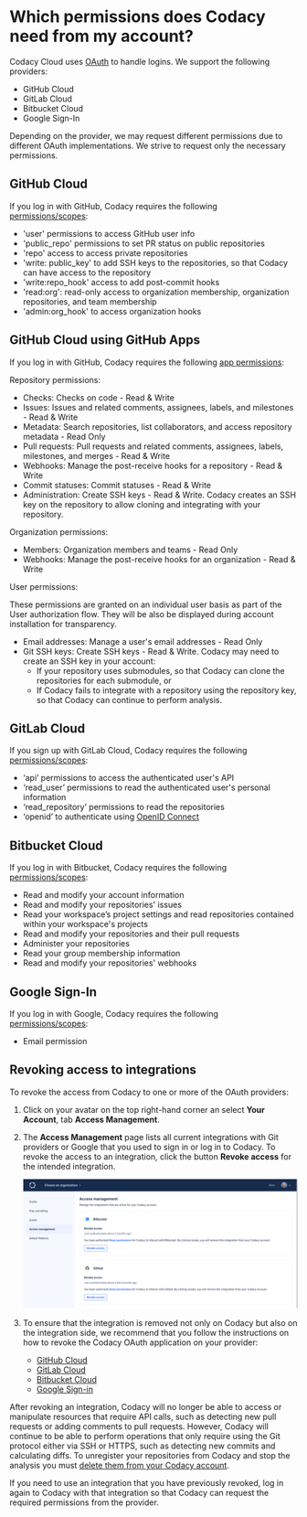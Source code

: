 # Which permissions does Codacy need from my account?

Codacy Cloud uses [OAuth](https://oauth.net/) to handle logins. We support the following providers:

-   GitHub Cloud
-   GitLab Cloud
-   Bitbucket Cloud
-   Google Sign-In

Depending on the provider, we may request different permissions due to different OAuth implementations. We strive to request only the necessary permissions.

## GitHub Cloud

If you log in with GitHub, Codacy requires the following [permissions/scopes](https://developer.github.com/apps/building-integrations/setting-up-and-registering-oauth-apps/about-scopes-for-oauth-apps/):

-   'user' permissions to access GitHub user info
-   'public\_repo' permissions to set PR status on public repositories
-   'repo' access to access private repositories
-   'write: public\_key' to add SSH keys to the repositories, so that Codacy can have access to the repository
-   'write:repo\_hook' access to add post-commit hooks
-   'read:org': read-only access to organization membership, organization repositories, and team membership
-   'admin:org\_hook' to access organization hooks

## GitHub Cloud using GitHub Apps

If you log in with GitHub, Codacy requires the following [app permissions](https://developer.github.com/v3/apps/permissions/):

Repository permissions:

-   Checks: Checks on code - Read & Write
-   Issues: Issues and related comments, assignees, labels, and milestones - Read & Write
-   Metadata: Search repositories, list collaborators, and access repository metadata - Read Only
-   Pull requests: Pull requests and related comments, assignees, labels, milestones, and merges - Read & Write
-   Webhooks: Manage the post-receive hooks for a repository - Read & Write
-   Commit statuses: Commit statuses - Read & Write
-   Administration: Create SSH keys - Read & Write. Codacy creates an SSH key on the repository to allow cloning and integrating with your repository.

Organization permissions:

-   Members: Organization members and teams - Read Only
-   Webhooks: Manage the post-receive hooks for an organization - Read & Write

User permissions:

These permissions are granted on an individual user basis as part of the User authorization flow. They will be also be displayed during account installation for transparency.

-   Email addresses: Manage a user's email addresses - Read Only
-   Git SSH keys: Create SSH keys - Read & Write. Codacy may need to create an SSH key in your account:
    -   If your repository uses submodules, so that Codacy can clone the repositories for each submodule, or
    -   If Codacy fails to integrate with a repository using the repository key, so that Codacy can continue to perform analysis.

## GitLab Cloud

If you sign up with GitLab Cloud, Codacy requires the following [permissions/scopes](https://docs.gitlab.com/ee/integration/oauth_provider.html#authorized-applications):

-   ‘api’ permissions to access the authenticated user's API
-   ‘read\_user’ permissions to read the authenticated user's personal information
-   ‘read\_repository’ permissions to read the repositories
-   ‘openid’ to authenticate using [OpenID Connect](https://docs.gitlab.com/ee/integration/openid_connect_provider.html#shared-information)

## Bitbucket Cloud

If you log in with Bitbucket, Codacy requires the following [permissions/scopes](https://developer.atlassian.com/cloud/bitbucket/bitbucket-cloud-rest-api-scopes/):

-   Read and modify your account information
-   Read and modify your repositories' issues
-   Read your workspace’s project settings and read repositories contained within your workspace's projects
-   Read and modify your repositories and their pull requests
-   Administer your repositories
-   Read your group membership information
-   Read and modify your repositories' webhooks

## Google Sign-In

If you log in with Google, Codacy requires the following [permissions/scopes](https://developers.google.com/identity/protocols/googlescopes#google_sign-in):

-   Email permission

## Revoking access to integrations

To revoke the access from Codacy to one or more of the OAuth providers:

1.  Click on your avatar on the top right-hand corner an select **Your Account**, tab **Access Management**.
2.  The **Access Management** page lists all current integrations with Git providers or Google that you used to sign in or log in to Codacy. To revoke the access to an integration, click the button **Revoke access** for the intended integration.

    ![](/images/revoke.png)

3.  To ensure that the integration is removed not only on Codacy but also on the integration side, we recommend that you follow the instructions on how to revoke the Codacy OAuth application on your provider:

    -   [GitHub Cloud](https://help.github.com/en/github/authenticating-to-github/reviewing-your-authorized-integrations)
    -   [GitLab Cloud](https://docs.gitlab.com/ee/integration/oauth_provider.html#authorized-applications)
    -   [Bitbucket Cloud](https://confluence.atlassian.com/bitbucket/bitbucket-cloud-apps-979433330.html#BitbucketCloudapps-OAuthconsumerpermissions)
    -   [Google Sign-in](https://support.google.com/accounts/answer/3466521#remove-access)

After revoking an integration, Codacy will no longer be able to access or manipulate resources that require API calls, such as detecting new pull requests or adding comments to pull requests. However, Codacy will continue to be able to perform operations that only require using the Git protocol either via SSH or HTTPS, such as detecting new commits and calculating diffs. To unregister your repositories from Codacy and stop the analysis you must [delete them from your Codacy account](../faq/repositories/how-do-i-transfer-delete-a-repository-from-my-account.md).

If you need to use an integration that you have previously revoked, log in again to Codacy with that integration so that Codacy can request the required permissions from the provider.
